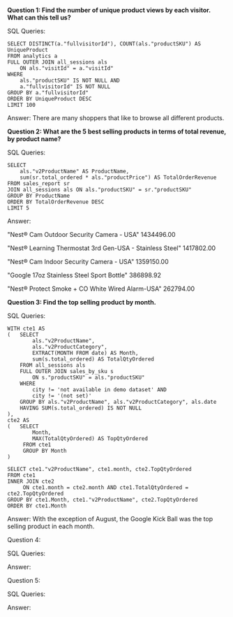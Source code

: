 **Question 1: Find the number of unique product views by each visitor. What can this tell us?**

SQL Queries:
```
SELECT DISTINCT(a."fullvisitorId"), COUNT(als."productSKU") AS UniqueProduct
FROM analytics a
FULL OUTER JOIN all_sessions als
	ON als."visitId" = a."visitId"
WHERE 
	als."productSKU" IS NOT NULL AND
	a."fullvisitorId" IS NOT NULL
GROUP BY a."fullvisitorId"
ORDER BY UniqueProduct DESC
LIMIT 100
```
Answer: 
There are many shoppers that like to browse all different products.

**Question 2: What are the 5 best selling products in terms of total revenue, by product name?**

SQL Queries:
```
SELECT 
	als."v2ProductName" AS ProductName,
	sum(sr.total_ordered * als."productPrice") AS TotalOrderRevenue
FROM sales_report sr
JOIN all_sessions als ON als."productSKU" = sr."productSKU"
GROUP BY ProductName
ORDER BY TotalOrderRevenue DESC
LIMIT 5
```
Answer:

"Nest® Cam Outdoor Security Camera - USA"	1434496.00

"Nest® Learning Thermostat 3rd Gen-USA - Stainless Steel"	1417802.00

"Nest® Cam Indoor Security Camera - USA"	1359150.00

"Google 17oz Stainless Steel Sport Bottle"	386898.92

"Nest® Protect Smoke + CO White Wired Alarm-USA"	262794.00

**Question 3: Find the top selling product by month.**

SQL Queries:
```
WITH cte1 AS
(	SELECT 
		als."v2ProductName",
		als."v2ProductCategory",
		EXTRACT(MONTH FROM date) AS Month,
		sum(s.total_ordered) AS TotalQtyOrdered
	FROM all_sessions als
	FULL OUTER JOIN sales_by_sku s
		ON s."productSKU" = als."productSKU"
	WHERE 
		city != 'not available in demo dataset' AND
		city != '(not set)' 
	GROUP BY als."v2ProductName", als."v2ProductCategory", als.date
	HAVING SUM(s.total_ordered) IS NOT NULL
),
cte2 AS 
( 	SELECT 
		Month,
	 	MAX(TotalQtyOrdered) AS TopQtyOrdered
	 FROM cte1
	 GROUP BY Month
)

SELECT cte1."v2ProductName", cte1.month, cte2.TopQtyOrdered 
FROM cte1
INNER JOIN cte2
	 ON cte1.month = cte2.month AND cte1.TotalQtyOrdered = cte2.TopQtyOrdered
GROUP BY cte1.Month, cte1."v2ProductName", cte2.TopQtyOrdered 
ORDER BY cte1.Month
```

Answer:
With the exception of August, the Google Kick Ball was the top selling product in each month.


Question 4: 

SQL Queries:

Answer:



Question 5: 

SQL Queries:

Answer:
